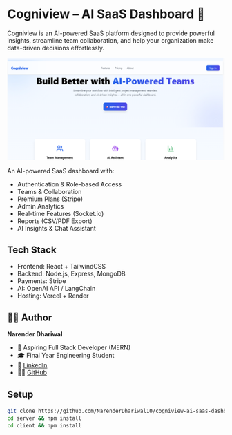 # Cogniview – AI SaaS Dashboard 🚀
Cogniview is an AI-powered SaaS platform designed to provide powerful insights, streamline team collaboration, and help your organization make data-driven decisions effortlessly.

![Screenshot](/client/docs/Screenshot.png)

An AI-powered SaaS dashboard with:
- Authentication & Role-based Access
- Teams & Collaboration
- Premium Plans (Stripe)
- Admin Analytics
- Real-time Features (Socket.io)
- Reports (CSV/PDF Export)
- AI Insights & Chat Assistant

## Tech Stack
- Frontend: React + TailwindCSS
- Backend: Node.js, Express, MongoDB
- Payments: Stripe
- AI: OpenAI API / LangChain
- Hosting: Vercel + Render


## 👨‍💻 Author

**Narender Dhariwal**
- 💼 Aspiring Full Stack Developer (MERN)
- 🎓 Final Year Engineering Student
- 🔗 [LinkedIn](https://linkedin.com/in/narender-dhariwal=053a162259)
- 🧑‍💻 [GitHub](https://github.com/NarenderDhariwal10)


## Setup
```bash
git clone https://github.com/NarenderDhariwal10/cogniview-ai-saas-dashboard.git
cd server && npm install
cd client && npm install


